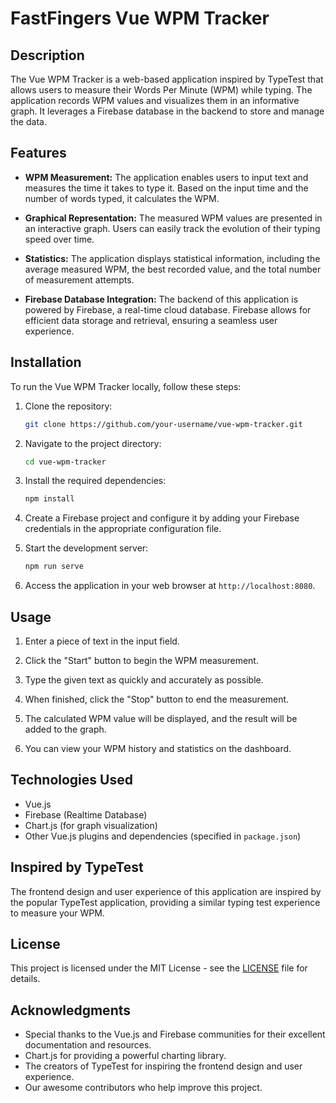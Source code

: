 # FastFingers Vue WPM Tracker

## Description

The Vue WPM Tracker is a web-based application inspired by TypeTest that allows users to measure their Words Per Minute (WPM) while typing. The application records WPM values and visualizes them in an informative graph. It leverages a Firebase database in the backend to store and manage the data.

## Features

- **WPM Measurement:** The application enables users to input text and measures the time it takes to type it. Based on the input time and the number of words typed, it calculates the WPM.

- **Graphical Representation:** The measured WPM values are presented in an interactive graph. Users can easily track the evolution of their typing speed over time.

- **Statistics:** The application displays statistical information, including the average measured WPM, the best recorded value, and the total number of measurement attempts.

- **Firebase Database Integration:** The backend of this application is powered by Firebase, a real-time cloud database. Firebase allows for efficient data storage and retrieval, ensuring a seamless user experience.

## Installation

To run the Vue WPM Tracker locally, follow these steps:

1. Clone the repository:

   ```bash
   git clone https://github.com/your-username/vue-wpm-tracker.git
   ```

2. Navigate to the project directory:

   ```bash
   cd vue-wpm-tracker
   ```

3. Install the required dependencies:

   ```bash
   npm install
   ```

4. Create a Firebase project and configure it by adding your Firebase credentials in the appropriate configuration file.

5. Start the development server:

   ```bash
   npm run serve
   ```

6. Access the application in your web browser at `http://localhost:8080`.

## Usage

1. Enter a piece of text in the input field.

2. Click the "Start" button to begin the WPM measurement.

3. Type the given text as quickly and accurately as possible.

4. When finished, click the "Stop" button to end the measurement.

5. The calculated WPM value will be displayed, and the result will be added to the graph.

6. You can view your WPM history and statistics on the dashboard.

## Technologies Used

- Vue.js
- Firebase (Realtime Database)
- Chart.js (for graph visualization)
- Other Vue.js plugins and dependencies (specified in `package.json`)

## Inspired by TypeTest

The frontend design and user experience of this application are inspired by the popular TypeTest application, providing a similar typing test experience to measure your WPM.

## License

This project is licensed under the MIT License - see the [LICENSE](LICENSE) file for details.

## Acknowledgments

- Special thanks to the Vue.js and Firebase communities for their excellent documentation and resources.
- Chart.js for providing a powerful charting library.
- The creators of TypeTest for inspiring the frontend design and user experience.
- Our awesome contributors who help improve this project.
